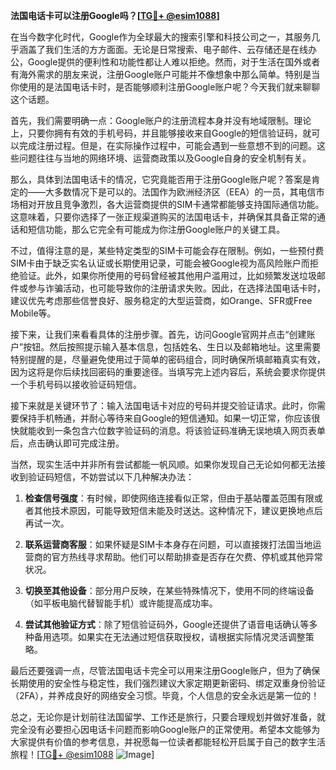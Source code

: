 **法国电话卡可以注册Google吗？[[TG💪+ @esim1088](https://t.me/s/esim1088)]**

在当今数字化时代，Google作为全球最大的搜索引擎和科技公司之一，其服务几乎涵盖了我们生活的方方面面。无论是日常搜索、电子邮件、云存储还是在线办公，Google提供的便利性和功能性都让人难以拒绝。然而，对于生活在国外或者有海外需求的朋友来说，注册Google账户可能并不像想象中那么简单。特别是当你使用的是法国电话卡时，是否能够顺利注册Google账户呢？今天我们就来聊聊这个话题。

首先，我们需要明确一点：Google账户的注册流程本身并没有地域限制。理论上，只要你拥有有效的手机号码，并且能够接收来自Google的短信验证码，就可以完成注册过程。但是，在实际操作过程中，可能会遇到一些意想不到的问题。这些问题往往与当地的网络环境、运营商政策以及Google自身的安全机制有关。

那么，具体到法国电话卡的情况，它究竟能否用于注册Google账户呢？答案是肯定的——大多数情况下是可以的。法国作为欧洲经济区（EEA）的一员，其电信市场相对开放且竞争激烈，各大运营商提供的SIM卡通常都能够支持国际通信功能。这意味着，只要你选择了一张正规渠道购买的法国电话卡，并确保其具备正常的通话和短信功能，那么它完全有可能成为你注册Google账户的关键工具。

不过，值得注意的是，某些特定类型的SIM卡可能会存在限制。例如，一些预付费SIM卡由于缺乏实名认证或长期使用记录，可能会被Google视为高风险账户而拒绝验证。此外，如果你所使用的号码曾经被其他用户滥用过，比如频繁发送垃圾邮件或参与诈骗活动，也可能导致你的注册请求失败。因此，在选择法国电话卡时，建议优先考虑那些信誉良好、服务稳定的大型运营商，如Orange、SFR或Free Mobile等。

接下来，让我们来看看具体的注册步骤。首先，访问Google官网并点击“创建账户”按钮。然后按照提示输入基本信息，包括姓名、生日以及邮箱地址。这里需要特别提醒的是，尽量避免使用过于简单的密码组合，同时确保所填邮箱真实有效，因为这将是你后续找回密码的重要途径。当填写完上述内容后，系统会要求你提供一个手机号码以接收验证码短信。

接下来就是关键环节了：输入法国电话卡对应的号码并提交验证请求。此时，你需要保持手机畅通，并耐心等待来自Google的短信通知。如果一切正常，你应该很快就能收到一条包含六位数字验证码的消息。将该验证码准确无误地填入网页表单后，点击确认即可完成注册。

当然，现实生活中并非所有尝试都能一帆风顺。如果你发现自己无论如何都无法接收到验证码短信，不妨尝试以下几种解决办法：

1. **检查信号强度**：有时候，即使网络连接看似正常，但由于基站覆盖范围有限或者其他技术原因，可能导致短信未能及时送达。这种情况下，建议更换地点后再试一次。
   
2. **联系运营商客服**：如果怀疑是SIM卡本身存在问题，可以直接拨打法国当地运营商的官方热线寻求帮助。他们可以帮助排查是否存在欠费、停机或其他异常状况。

3. **切换至其他设备**：部分用户反映，在某些特殊情况下，使用不同的终端设备（如平板电脑代替智能手机）或许能提高成功率。

4. **尝试其他验证方式**：除了短信验证码外，Google还提供了语音电话确认等多种备用选项。如果实在无法通过短信获取授权，请根据实际情况灵活调整策略。

最后还要强调一点，尽管法国电话卡完全可以用来注册Google账户，但为了确保长期使用的安全性与稳定性，我们强烈建议大家定期更新密码、绑定双重身份验证（2FA），并养成良好的网络安全习惯。毕竟，个人信息的安全永远是第一位的！

总之，无论你是计划前往法国留学、工作还是旅行，只要合理规划并做好准备，就完全没有必要担心因电话卡问题而影响Google账户的正常使用。希望本文能够为大家提供有价值的参考信息，并祝愿每一位读者都能轻松开启属于自己的数字生活旅程！[[TG💪+ @esim1088](https://t.me/s/esim1088) ![Image](https://i.postimg.cc/4NQfJmqS/Snipaste-2025-05-13-00-14-12.png)]